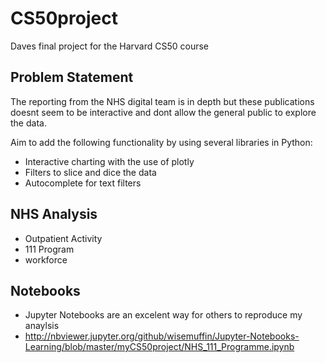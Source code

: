 # CS50project
Daves final project for the Harvard CS50 course

## Problem Statement
The reporting from the NHS digital team is in depth but these publications doesnt seem to be interactive and dont allow the general public to explore the data.

Aim to add the following functionality by using several libraries in Python:
* Interactive charting with the use of plotly
* Filters to slice and dice the data
* Autocomplete for text filters

## NHS Analysis
* Outpatient Activity
* 111 Program
* workforce

## Notebooks
* Jupyter Notebooks are an excelent way for others to reproduce my anaylsis
* http://nbviewer.jupyter.org/github/wisemuffin/Jupyter-Notebooks-Learning/blob/master/myCS50project/NHS_111_Programme.ipynb
